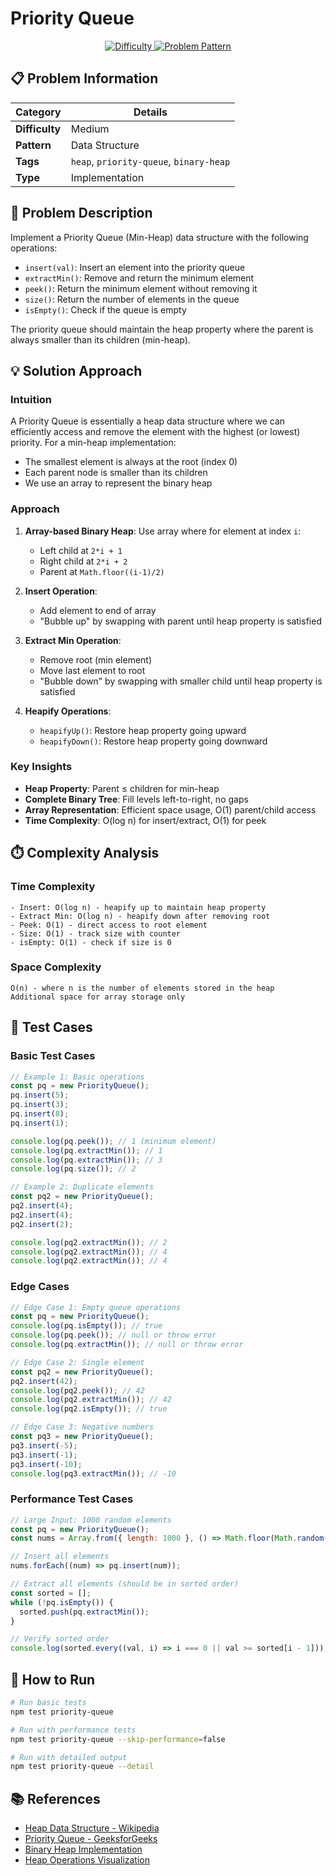 # Priority Queue

<div align="center">
  <a href="">
    <img src="https://img.shields.io/badge/Difficulty-Medium-yellow" alt="Difficulty" />
  </a>
  <a href="">
    <img src="https://img.shields.io/badge/Pattern-Data_Structure-blue" alt="Problem Pattern" />
  </a>
</div>

## 📋 Problem Information

| Category       | Details                                 |
| -------------- | --------------------------------------- |
| **Difficulty** | Medium                                  |
| **Pattern**    | Data Structure                          |
| **Tags**       | `heap`, `priority-queue`, `binary-heap` |
| **Type**       | Implementation                          |

## 📝 Problem Description

Implement a Priority Queue (Min-Heap) data structure with the following operations:

- `insert(val)`: Insert an element into the priority queue
- `extractMin()`: Remove and return the minimum element
- `peek()`: Return the minimum element without removing it
- `size()`: Return the number of elements in the queue
- `isEmpty()`: Check if the queue is empty

The priority queue should maintain the heap property where the parent is always smaller than its children (min-heap).

## 💡 Solution Approach

### Intuition

A Priority Queue is essentially a heap data structure where we can efficiently access and remove the element with the highest (or lowest) priority. For a min-heap implementation:

- The smallest element is always at the root (index 0)
- Each parent node is smaller than its children
- We use an array to represent the binary heap

### Approach

1. **Array-based Binary Heap**: Use array where for element at index `i`:

   - Left child at `2*i + 1`
   - Right child at `2*i + 2`
   - Parent at `Math.floor((i-1)/2)`

2. **Insert Operation**:

   - Add element to end of array
   - "Bubble up" by swapping with parent until heap property is satisfied

3. **Extract Min Operation**:

   - Remove root (min element)
   - Move last element to root
   - "Bubble down" by swapping with smaller child until heap property is satisfied

4. **Heapify Operations**:
   - `heapifyUp()`: Restore heap property going upward
   - `heapifyDown()`: Restore heap property going downward

### Key Insights

- **Heap Property**: Parent ≤ children for min-heap
- **Complete Binary Tree**: Fill levels left-to-right, no gaps
- **Array Representation**: Efficient space usage, O(1) parent/child access
- **Time Complexity**: O(log n) for insert/extract, O(1) for peek

## ⏱️ Complexity Analysis

### Time Complexity

```
- Insert: O(log n) - heapify up to maintain heap property
- Extract Min: O(log n) - heapify down after removing root
- Peek: O(1) - direct access to root element
- Size: O(1) - track size with counter
- isEmpty: O(1) - check if size is 0
```

### Space Complexity

```
O(n) - where n is the number of elements stored in the heap
Additional space for array storage only
```

## 🧪 Test Cases

### Basic Test Cases

```javascript
// Example 1: Basic operations
const pq = new PriorityQueue();
pq.insert(5);
pq.insert(3);
pq.insert(8);
pq.insert(1);

console.log(pq.peek()); // 1 (minimum element)
console.log(pq.extractMin()); // 1
console.log(pq.extractMin()); // 3
console.log(pq.size()); // 2

// Example 2: Duplicate elements
const pq2 = new PriorityQueue();
pq2.insert(4);
pq2.insert(4);
pq2.insert(2);

console.log(pq2.extractMin()); // 2
console.log(pq2.extractMin()); // 4
console.log(pq2.extractMin()); // 4
```

### Edge Cases

```javascript
// Edge Case 1: Empty queue operations
const pq = new PriorityQueue();
console.log(pq.isEmpty()); // true
console.log(pq.peek()); // null or throw error
console.log(pq.extractMin()); // null or throw error

// Edge Case 2: Single element
const pq2 = new PriorityQueue();
pq2.insert(42);
console.log(pq2.peek()); // 42
console.log(pq2.extractMin()); // 42
console.log(pq2.isEmpty()); // true

// Edge Case 3: Negative numbers
const pq3 = new PriorityQueue();
pq3.insert(-5);
pq3.insert(-1);
pq3.insert(-10);
console.log(pq3.extractMin()); // -10
```

### Performance Test Cases

```javascript
// Large Input: 1000 random elements
const pq = new PriorityQueue();
const nums = Array.from({ length: 1000 }, () => Math.floor(Math.random() * 1000));

// Insert all elements
nums.forEach((num) => pq.insert(num));

// Extract all elements (should be in sorted order)
const sorted = [];
while (!pq.isEmpty()) {
  sorted.push(pq.extractMin());
}

// Verify sorted order
console.log(sorted.every((val, i) => i === 0 || val >= sorted[i - 1])); // true
```

## 🚀 How to Run

```bash
# Run basic tests
npm test priority-queue

# Run with performance tests
npm test priority-queue --skip-performance=false

# Run with detailed output
npm test priority-queue --detail
```

## 📚 References

- [Heap Data Structure - Wikipedia](<https://en.wikipedia.org/wiki/Heap_(data_structure)>)
- [Priority Queue - GeeksforGeeks](https://www.geeksforgeeks.org/priority-queue-data-structure/)
- [Binary Heap Implementation](https://www.programiz.com/dsa/heap-data-structure)
- [Heap Operations Visualization](https://visualgo.net/en/heap)
